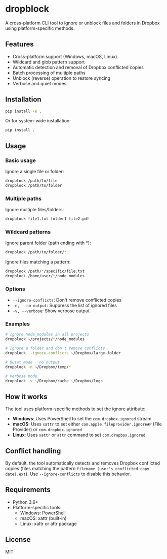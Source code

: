 # dropblock

A cross-platform CLI tool to ignore or unblock files and folders in Dropbox using platform-specific methods.

## Features

- Cross-platform support (Windows, macOS, Linux)
- Wildcard and glob pattern support
- Automatic detection and removal of Dropbox conflicted copies
- Batch processing of multiple paths
- Unblock (reverse) operation to restore syncing
- Verbose and quiet modes

## Installation

```bash
pip install -e .
```

Or for system-wide installation:

```bash
pip install .
```

## Usage

### Basic usage

Ignore a single file or folder:
```bash
dropblock /path/to/file
dropblock /path/to/folder
```

### Multiple paths

Ignore multiple files/folders:
```bash
dropblock file1.txt folder1 file2.pdf
```

### Wildcard patterns

Ignore parent folder (path ending with *):
```bash
dropblock /path/to/folder/*
```

Ignore files matching a pattern:
```bash
dropblock /path/*/specific/file.txt
dropblock /home/user/*/node_modules
```

### Options

- `--ignore-conflicts`: Don't remove conflicted copies
- `-n, --no-output`: Suppress the list of ignored files
- `-v, --verbose`: Show verbose output

### Examples

```bash
# Ignore node_modules in all projects
dropblock ~/projects/*/node_modules

# Ignore a folder and don't remove conflicts
dropblock --ignore-conflicts ~/Dropbox/large-folder

# Quiet mode - no output
dropblock -n ~/Dropbox/temp/*

# Verbose mode
dropblock -v ~/Dropbox/cache ~/Dropbox/logs
```

## How it works

The tool uses platform-specific methods to set the ignore attribute:

- **Windows**: Uses PowerShell to set the `com.dropbox.ignored` stream
- **macOS**: Uses `xattr` to set either `com.apple.fileprovider.ignore#P` (File Provider) or `com.dropbox.ignored`
- **Linux**: Uses `xattr` or `attr` command to set `com.dropbox.ignored`

## Conflict handling

By default, the tool automatically detects and removes Dropbox conflicted copies (files matching the pattern `filename (user's conflicted copy date).ext`). Use `--ignore-conflicts` to disable this behavior.

## Requirements

- Python 3.6+
- Platform-specific tools:
  - Windows: PowerShell
  - macOS: xattr (built-in)
  - Linux: xattr or attr package

## License

MIT